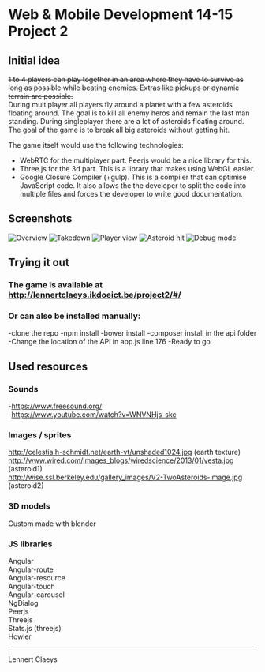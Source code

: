 # Web & Mobile Development 14-15 Project 2

## Initial idea
~~1 to 4 players can play together in an area where they have to survive as long
as possible while beating enemies. Extras like pickups or dynamic terrain are
possible.~~  
During multiplayer all players fly around a planet with a few asteroids floating around. The goal is to kill all enemy heros and remain the last man standing.
During singleplayer there are a lot of asteroids floating around. The goal of the game is to break all big asteroids without getting hit.

The game itself would use the following technologies:
* WebRTC for the multiplayer part. Peerjs would be a nice library for this.
* Three.js for the 3d part. This is a library that makes using WebGL easier.
* Google Closure Compiler (+gulp). This is a compiler that can optimise
JavaScript code. It also allows the the developer to split the code into
multiple files and forces the developer to write good documentation.

## Screenshots
![Overview](https://dl.dropboxusercontent.com/u/61252990/screenshot8.png)
![Takedown](https://dl.dropboxusercontent.com/u/61252990/screenshot2.png)
![Player view](https://dl.dropboxusercontent.com/u/61252990/screenshot6.png)
![Asteroid hit](https://dl.dropboxusercontent.com/u/61252990/screenshot4.png)
![Debug mode](https://dl.dropboxusercontent.com/u/61252990/screenshot1.png)

## Trying it out
### The game is available at http://lennertclaeys.ikdoeict.be/project2/#/
### Or can also be installed manually:
-clone the repo
-npm install
-bower install
-composer install in the api folder  
-Change the location of the API in app.js line 176
-Ready to go

## Used resources
### Sounds
-https://www.freesound.org/  
-https://www.youtube.com/watch?v=WNVNHjs-skc

### Images / sprites
http://celestia.h-schmidt.net/earth-vt/unshaded1024.jpg (earth texture)  
http://www.wired.com/images_blogs/wiredscience/2013/01/vesta.jpg (asteroid1)  
http://wise.ssl.berkeley.edu/gallery_images/V2-TwoAsteroids-image.jpg (asteroid2)

### 3D models
Custom made with blender

### JS libraries
Angular  
Angular-route  
Angular-resource  
Angular-touch  
Angular-carousel  
NgDialog  
Peerjs  
Threejs  
Stats.js (threejs)  
Howler

---
Lennert Claeys
